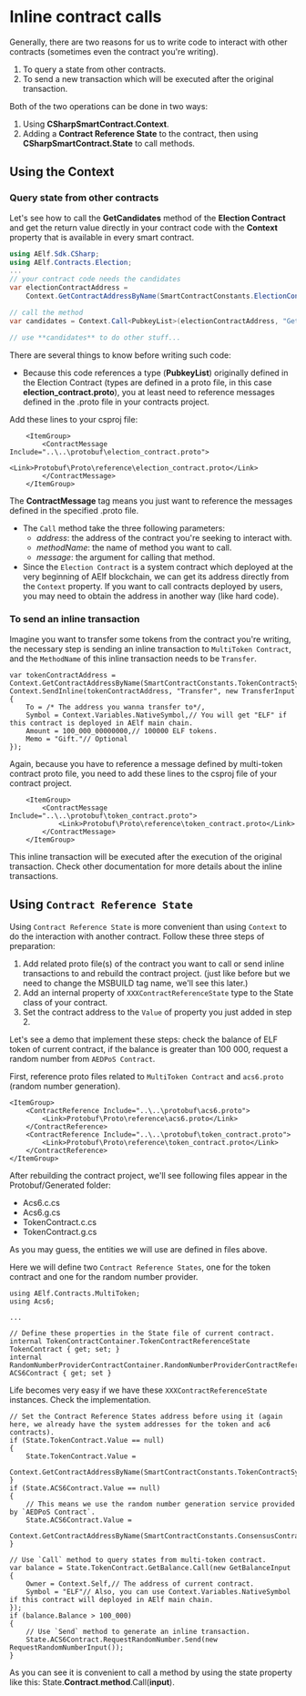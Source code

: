 # Inline contract calls

Generally, there are two reasons for us to write code to interact with other contracts \(sometimes even the contract you're writing\).

1. To query a state from other contracts.
2. To send a new transaction which will be executed after the original transaction.

Both of the two operations can be done in two ways:

1. Using **CSharpSmartContract.Context**.
2. Adding a **Contract Reference State** to the contract, then using **CSharpSmartContract.State** to call methods.

## Using the Context

### Query state from other contracts

Let's see how to call the **GetCandidates** method of the **Election Contract** and get the return value directly in your contract code with the **Context** property that is available in every smart contract.

```csharp
using AElf.Sdk.CSharp;
using AElf.Contracts.Election;
...
// your contract code needs the candidates
var electionContractAddress =
    Context.GetContractAddressByName(SmartContractConstants.ElectionContractSystemName);

// call the method
var candidates = Context.Call<PubkeyList>(electionContractAddress, "GetCandidates", new Empty());

// use **candidates** to do other stuff...
```

There are several things to know before writing such code:

* Because this code references a type \(**PubkeyList**\) originally defined in the Election Contract \(types are defined in a proto file, in this case  **election\_contract.proto**\), you at least need to reference messages defined in the .proto file in your contracts project.

Add these lines to your csproj file:

```markup
    <ItemGroup>
        <ContractMessage Include="..\..\protobuf\election_contract.proto">
            <Link>Protobuf\Proto\reference\election_contract.proto</Link>
        </ContractMessage>
    </ItemGroup>
```

The **ContractMessage** tag means you just want to reference the messages defined in the specified .proto file.

* The `Call` method take the three following parameters:
  * _address_: the address of the contract you're seeking to interact with.
  * _methodName_: the name of method you want to call.
  * _message_: the argument for calling that method.
* Since the `Election Contract` is a system contract which deployed at the very beginning of AElf blockchain, we can get its address directly from the `Context` property. If you want to call contracts deployed by users, you may need to obtain the address in another way \(like hard code\).

### To send an inline transaction

Imagine you want to transfer some tokens from the contract you're writing, the necessary step is sending an inline transaction to `MultiToken Contract`, and the `MethodName` of this inline transaction needs to be `Transfer`.

```text
var tokenContractAddress = Context.GetContractAddressByName(SmartContractConstants.TokenContractSystemName);
Context.SendInline(tokenContractAddress, "Transfer", new TransferInput
{
    To = /* The address you wanna transfer to*/,
    Symbol = Context.Variables.NativeSymbol,// You will get "ELF" if this contract is deployed in AElf main chain.
    Amount = 100_000_00000000,// 100000 ELF tokens.
    Memo = "Gift."// Optional
});
```

Again, because you have to reference a message defined by multi-token contract proto file, you need to add these lines to the csproj file of your contract project.

```text
    <ItemGroup>
        <ContractMessage Include="..\..\protobuf\token_contract.proto">
            <Link>Protobuf\Proto\reference\token_contract.proto</Link>
        </ContractMessage>
    </ItemGroup>
```

This inline transaction will be executed after the execution of the original transaction. Check other documentation for more details about the inline transactions.

## Using `Contract Reference State`

Using `Contract Reference State` is more convenient than using `Context` to do the interaction with another contract. Follow these three steps of preparation:

1. Add related proto file\(s\) of the contract you want to call or send inline transactions to and rebuild the contract project. \(just like before but we need to change the MSBUILD tag name, we'll see this later.\)
2. Add an internal property of `XXXContractReferenceState` type to the State class of your contract.
3. Set the contract address to the `Value` of property you just added in step 2.

Let's see a demo that implement these steps: check the balance of ELF token of current contract, if the balance is greater than 100 000, request a random number from `AEDPoS Contract`.

First, reference proto files related to `MultiToken Contract` and `acs6.proto` \(random number generation\).

```text
<ItemGroup>
    <ContractReference Include="..\..\protobuf\acs6.proto">
        <Link>Protobuf\Proto\reference\acs6.proto</Link>
    </ContractReference>
    <ContractReference Include="..\..\protobuf\token_contract.proto">
        <Link>Protobuf\Proto\reference\token_contract.proto</Link>
    </ContractReference>
</ItemGroup>
```

After rebuilding the contract project, we'll see following files appear in the Protobuf/Generated folder:

* Acs6.c.cs
* Acs6.g.cs
* TokenContract.c.cs
* TokenContract.g.cs

As you may guess, the entities we will use are defined in files above.

Here we will define two `Contract Reference States`, one for the token contract and one for the random number provider.

```text
using AElf.Contracts.MultiToken;
using Acs6;

...

// Define these properties in the State file of current contract.
internal TokenContractContainer.TokenContractReferenceState TokenContract { get; set; }
internal RandomNumberProviderContractContainer.RandomNumberProviderContractReferenceState ACS6Contract { get; set }
```

Life becomes very easy if we have these `XXXContractReferenceState` instances. Check the implementation.

```text
// Set the Contract Reference States address before using it (again here, we already have the system addresses for the token and ac6 contracts).
if (State.TokenContract.Value == null)
{
    State.TokenContract.Value =
        Context.GetContractAddressByName(SmartContractConstants.TokenContractSystemName);
}
if (State.ACS6Contract.Value == null)
{
    // This means we use the random number generation service provided by `AEDPoS Contract`.
    State.ACS6Contract.Value =
        Context.GetContractAddressByName(SmartContractConstants.ConsensusContractSystemName);
}

// Use `Call` method to query states from multi-token contract.
var balance = State.TokenContract.GetBalance.Call(new GetBalanceInput
{
    Owner = Context.Self,// The address of current contract.
    Symbol = "ELF"// Also, you can use Context.Variables.NativeSymbol if this contract will deployed in AElf main chain.
});
if (balance.Balance > 100_000)
{
    // Use `Send` method to generate an inline transaction.
    State.ACS6Contract.RequestRandomNumber.Send(new RequestRandomNumberInput());
}
```

As you can see it is convenient to call a method by using the state property like this: State.**Contract**.**method**.Call\(**input**\).

